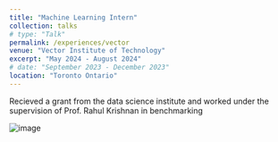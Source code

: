 ```yaml
---
title: "Machine Learning Intern"
collection: talks
# type: "Talk"
permalink: /experiences/vector
venue: "Vector Institute of Technology"
excerpt: "May 2024 - August 2024"
# date: "September 2023 - December 2023"
location: "Toronto Ontario"
---
```


Recieved a grant from the data science institute and worked under the supervision of Prof. Rahul Krishnan in benchmarking 

![image](../images/500x300.png)